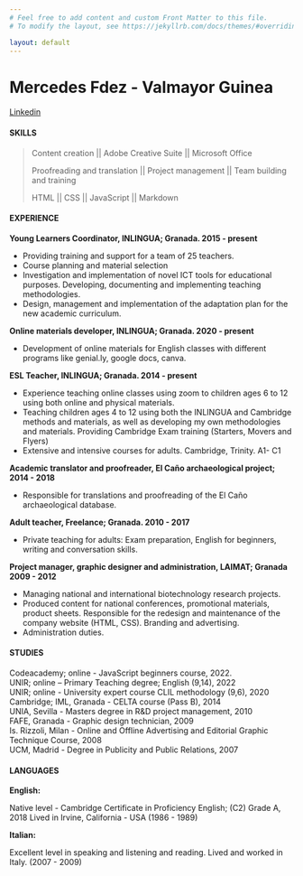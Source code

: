 ```yaml
---
# Feel free to add content and custom Front Matter to this file.
# To modify the layout, see https://jekyllrb.com/docs/themes/#overriding-theme-defaults

layout: default
---
```

# Mercedes Fdez - Valmayor Guinea 

[Linkedin](http://www.linkedin.com/in/mercedes-fdz-valmayor-guinea-00068a1a3)

#### SKILLS 

> Content creation || Adobe Creative Suite || Microsoft Office
>  
> Proofreading and translation || Project management || Team building and training 
> 
> HTML || CSS || JavaScript || Markdown 

#### EXPERIENCE 

**Young Learners Coordinator, INLINGUA; Granada. 2015 - present** 

- Providing training and support for a team of 25 teachers.
- Course planning and material selection
- Investigation and implementation of novel ICT tools for educational purposes. Developing, documenting and implementing teaching methodologies.
- Design, management and implementation of the adaptation plan for the new academic curriculum. 

**Online materials developer, INLINGUA; Granada. 2020 - present** 

- Development of online materials for English classes with different programs like genial.ly, google docs, canva. 

**ESL Teacher, INLINGUA; Granada. 2014 - present** 

- Experience teaching online classes using zoom to children ages 6 to 12 using both online and physical materials. 
- Teaching children ages 4 to 12 using both the INLINGUA and Cambridge methods and materials, as well as developing my own methodologies and materials. Providing Cambridge Exam training (Starters, Movers and Flyers)
- Extensive and intensive courses for adults. Cambridge, Trinity. A1- C1 

**Academic translator and proofreader, El Caño archaeological project; 2014 - 2018** 

- Responsible for translations and proofreading of the El Caño archaeological database. 

**Adult teacher, Freelance; Granada. 2010 - 2017** 

- Private teaching for adults: Exam preparation, English for beginners, writing and conversation skills. 

**Project manager, graphic designer and administration, LAIMAT; Granada 2009 - 2012** 

- Managing national and international biotechnology research projects.
- Produced content for national conferences, promotional materials, product sheets. Responsible for the redesign and maintenance of the company website (HTML, CSS). Branding and advertising.
- Administration duties. 

#### STUDIES 

Codeacademy; online - JavaScript beginners course, 2022. <br>
UNIR; online – Primary Teaching degree; English (9,14), 2022 <br>
UNIR; online - University expert course CLIL methodology (9,6), 2020 <br>
Cambridge; IML, Granada - CELTA course (Pass B), 2014 <br>
UNIA, Sevilla - Masters degree in R&D project management, 2010 <br>
FAFE, Granada - Graphic design technician, 2009 <br>
Is. Rizzoli, Milan - Online and Offline Advertising and Editorial Graphic Technique Course, 2008 <br>
UCM, Madrid - Degree in Publicity and Public Relations, 2007 <br>

#### LANGUAGES 

**English:**

Native level - Cambridge Certificate in Proficiency English; (C2) Grade A, 2018 
Lived in Irvine, California - USA (1986 - 1989) 

**Italian:**

Excellent level in speaking and listening and reading. Lived and worked in Italy. (2007 - 2009) 
   

 


